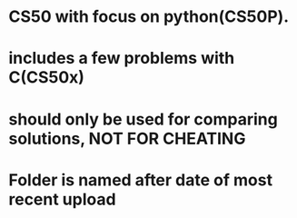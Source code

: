 # CS50 with focus on python(CS50P).
# includes a few problems with C(CS50x)
# should only be used for comparing solutions, NOT FOR CHEATING
# Folder is named after date of most recent upload 
